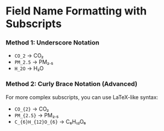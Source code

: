 # Field Name Formatting with Subscripts

### Method 1: Underscore Notation

- `CO_2` → CO₂
- `PM_2.5` → PM₂.₅
- `H_2O` → H₂O

### Method 2: Curly Brace Notation (Advanced)

For more complex subscripts, you can use LaTeX-like syntax:

- `CO_{2}` → CO₂
- `PM_{2.5}` → PM₂.₅
- `C_{6}H_{12}O_{6}` → C₆H₁₂O₆
